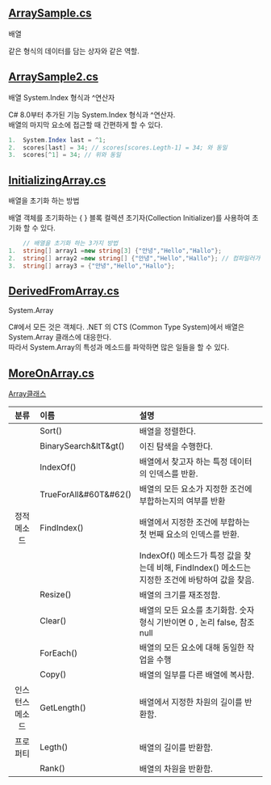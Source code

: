 ## [ArraySample.cs](https://github.com/twozeronine/Csharp_Study/blob/main/Array_Collection_Indexer/ArraySample.cs)

배열

같은 형식의 데이터를 담는 상자와 같은 역할.

## [ArraySample2.cs](https://github.com/twozeronine/Csharp_Study/blob/main/Array_Collection_Indexer/ArraySample2.cs)

배열 System.Index 형식과 ^연산자

C# 8.0부터 추가된 기능 System.Index 형식과 ^연산자.  
배열의 마지막 요소에 접근할 때 간편하게 할 수 있다.

```c#
1.  System.Index last = ^1;
2.  scores[last] = 34; // scores[scores.Legth-1] = 34; 와 동일
3.  scores[^1] = 34; // 위와 동일
```

## [InitializingArray.cs](https://github.com/twozeronine/Csharp_Study/blob/main/Array_Collection_Indexer/InitializingArray.cs)

배열을 초기화 하는 방법

배열 객체를 초기화하는 { } 블록 컬렉션 초기자(Collection Initializer)를 사용하여 초기화 할 수 있다.

```c#
    // 배열을 초기화 하는 3가지 방법
1.  string[] array1 =new string[3] {"안녕","Hello","Hallo"};
2.  string[] array2 =new string[] {"안녕","Hello","Hallo"}; // 컴파일러가 첫번째와 동일하게 초기화한 실행파일을 만듬.
3.  string[] array3 = {"안녕","Hello","Hallo"};
```

## [DerivedFromArray.cs](https://github.com/twozeronine/Csharp_Study/blob/main/Array_Collection_Indexer/DerivedFromArray.cs)

System.Array

C#에서 모든 것은 객체다. .NET 의 CTS (Common Type System)에서 배열은 System.Array 클래스에 대응한다.  
따라서 System.Array의 특성과 메소드를 파악하면 많은 일들을 할 수 있다.

## [MoreOnArray.cs](https://github.com/twozeronine/Csharp_Study/blob/main/Array_Collection_Indexer/MoreOnArray.cs)

[Array클래스](https://docs.microsoft.com/ko-kr/dotnet/api/system.array?view=net-5.0)

|      분류       | 이름                  | 설명                                                                                                |
| :-------------: | :-------------------- | :-------------------------------------------------------------------------------------------------- |
|                 | Sort()                | 배열을 정렬한다.                                                                                    |
|                 | BinarySearch&ltT&gt() | 이진 탐색을 수행한다.                                                                               |
|                 | IndexOf()             | 배열에서 찾고자 하는 특정 데이터의 인덱스를 반환.                                                   |
|                 | TrueForAll&#60T&#62() | 배열의 모든 요소가 지정한 조건에 부합하는지의 여부를 반환                                           |
|   정적 메소드   | FindIndex<T>()        | 배열에서 지정한 조건에 부합하는 첫 번째 요소의 인덱스를 반환.                                       |
|                 |                       | IndexOf() 메소드가 특정 값을 찾는데 비해, FindIndex<T>() 메소드는 지정한 조건에 바탕하여 값을 찾음. |
|                 | Resize<T>()           | 배열의 크기를 재조정함.                                                                             |
|                 | Clear()               | 배열의 모든 요소를 초기화함. 숫자 형식 기반이면 0 , 논리 false, 참조 null                           |
|                 | ForEach<T>()          | 배열의 모든 요소에 대해 동일한 작업을 수행                                                          |
|                 | Copy<T>()             | 배열의 일부를 다른 배열에 복사함.                                                                   |
| 인스턴스 메소드 | GetLength()           | 배열에서 지정한 차원의 길이를 반환함.                                                               |
|    프로퍼티     | Legth()               | 배열의 길이를 반환함.                                                                               |
|                 | Rank()                | 배열의 차원을 반환함.                                                                               |

##
